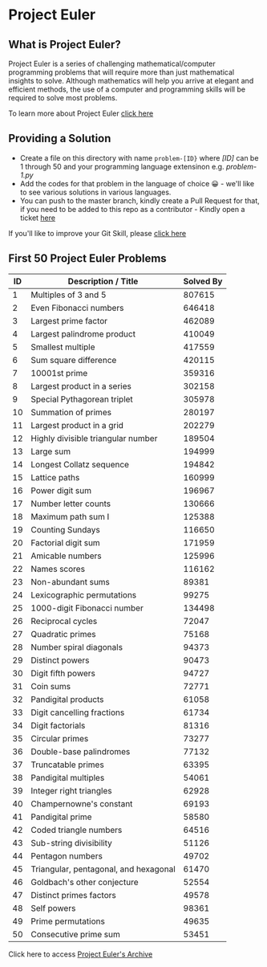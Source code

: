 # Project Euler

## What is Project Euler?
Project Euler is a series of challenging mathematical/computer programming problems that will require more than just mathematical insights to solve. Although mathematics will help you arrive at elegant and efficient methods, the use of a computer and programming skills will be required to solve most problems.

To learn more about Project Euler [click here](https://projecteuler.net/)

## Providing a Solution
- Create a file on this directory with name `problem-[ID}` where *[ID]* can be 1 through 50 and your programming language extensinon e.g. *problem-1.py*
- Add the codes for that problem in the language of choice 😀 - we'll like to see various solutions in various languages.
- You can push to the master branch, kindly create a Pull Request for that, if you need to be added to this repo as a contributor - Kindly open a ticket [here](https://github.com/DSCBUK/project-euler/issues)

If you'll like to improve your Git Skill, please [click here](https://www.codecademy.com/learn/learn-git)

## First 50 Project Euler Problems

|ID|Description / Title|Solved By|
|--- |--- |--- |
|1|Multiples of 3 and 5|807615|
|2|Even Fibonacci numbers|646418|
|3|Largest prime factor|462089|
|4|Largest palindrome product|410049|
|5|Smallest multiple|417559|
|6|Sum square difference|420115|
|7|10001st prime|359316|
|8|Largest product in a series|302158|
|9|Special Pythagorean triplet|305978|
|10|Summation of primes|280197|
|11|Largest product in a grid|202279|
|12|Highly divisible triangular number|189504|
|13|Large sum|194999|
|14|Longest Collatz sequence|194842|
|15|Lattice paths|160999|
|16|Power digit sum|196967|
|17|Number letter counts|130666|
|18|Maximum path sum I|125388|
|19|Counting Sundays|116650|
|20|Factorial digit sum|171959|
|21|Amicable numbers|125996|
|22|Names scores|116162|
|23|Non-abundant sums|89381|
|24|Lexicographic permutations|99275|
|25|1000-digit Fibonacci number|134498|
|26|Reciprocal cycles|72047|
|27|Quadratic primes|75168|
|28|Number spiral diagonals|94373|
|29|Distinct powers|90473|
|30|Digit fifth powers|94727|
|31|Coin sums|72771|
|32|Pandigital products|61058|
|33|Digit cancelling fractions|61734|
|34|Digit factorials|81316|
|35|Circular primes|73277|
|36|Double-base palindromes|77132|
|37|Truncatable primes|63395|
|38|Pandigital multiples|54061|
|39|Integer right triangles|62928|
|40|Champernowne's constant|69193|
|41|Pandigital prime|58580|
|42|Coded triangle numbers|64516|
|43|Sub-string divisibility|51126|
|44|Pentagon numbers|49702|
|45|Triangular, pentagonal, and hexagonal|61470|
|46|Goldbach's other conjecture|52554|
|47|Distinct primes factors|49578|
|48|Self powers|98361|
|49|Prime permutations|49635|
|50|Consecutive prime sum|53451|

Click here to access [Project Euler's Archive](https://projecteuler.net/archives)
